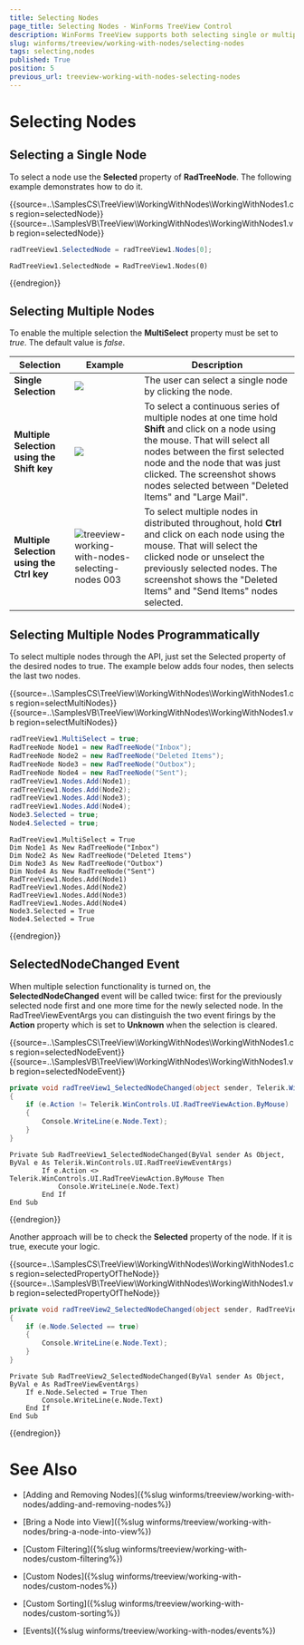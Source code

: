 ```yaml
---
title: Selecting Nodes
page_title: Selecting Nodes - WinForms TreeView Control
description: WinForms TreeView supports both selecting single or multiple nodes. This article shows how you can select nodes in the code. 
slug: winforms/treeview/working-with-nodes/selecting-nodes
tags: selecting,nodes
published: True
position: 5
previous_url: treeview-working-with-nodes-selecting-nodes
---
```


# Selecting Nodes

## Selecting a Single Node

To select a node use the __Selected__ property of __RadTreeNode__. The following example demonstrates how to do it.

{{source=..\SamplesCS\TreeView\WorkingWithNodes\WorkingWithNodes1.cs region=selectedNode}} 
{{source=..\SamplesVB\TreeView\WorkingWithNodes\WorkingWithNodes1.vb region=selectedNode}} 

````C#
radTreeView1.SelectedNode = radTreeView1.Nodes[0];

````
````VB.NET
RadTreeView1.SelectedNode = RadTreeView1.Nodes(0)

````

{{endregion}} 

## Selecting Multiple Nodes

To enable the multiple selection the __MultiSelect__ property must be set to *true*. The default value is *false*.


| __Selection__ | __Example__ | __Description__ |
|---------------|-------------|-----------------|
| __Single Selection__ |![](images/treeview-working-with-nodes-selecting-nodes001.png)|The user can select a single node by clicking the node.|
| __Multiple Selection using the Shift key__ |![](images/treeview-working-with-nodes-selecting-nodes002.png)|To select a continuous series of multiple nodes at one time hold __Shift__ and click on a node using the mouse. That will select all nodes between the first selected node and the node that was just clicked. The screenshot shows nodes selected between "Deleted Items" and "Large Mail".|
| __Multiple Selection using the Ctrl key__ |![treeview-working-with-nodes-selecting-nodes 003](images/treeview-working-with-nodes-selecting-nodes003.png)|To select multiple nodes in distributed throughout, hold __Ctrl__ and click on each node using the mouse. That will select the clicked node or unselect the previously selected nodes. The screenshot shows the "Deleted Items" and "Send Items" nodes selected.|

## Selecting Multiple Nodes Programmatically

To select multiple nodes through the API, just set the Selected property of the desired nodes to true. The example below adds four nodes, then selects the last two nodes.

{{source=..\SamplesCS\TreeView\WorkingWithNodes\WorkingWithNodes1.cs region=selectMultiNodes}} 
{{source=..\SamplesVB\TreeView\WorkingWithNodes\WorkingWithNodes1.vb region=selectMultiNodes}} 

````C#
radTreeView1.MultiSelect = true;
RadTreeNode Node1 = new RadTreeNode("Inbox");
RadTreeNode Node2 = new RadTreeNode("Deleted Items");
RadTreeNode Node3 = new RadTreeNode("Outbox");
RadTreeNode Node4 = new RadTreeNode("Sent");
radTreeView1.Nodes.Add(Node1);
radTreeView1.Nodes.Add(Node2);
radTreeView1.Nodes.Add(Node3);
radTreeView1.Nodes.Add(Node4);
Node3.Selected = true;
Node4.Selected = true;

````
````VB.NET
RadTreeView1.MultiSelect = True
Dim Node1 As New RadTreeNode("Inbox")
Dim Node2 As New RadTreeNode("Deleted Items")
Dim Node3 As New RadTreeNode("Outbox")
Dim Node4 As New RadTreeNode("Sent")
RadTreeView1.Nodes.Add(Node1)
RadTreeView1.Nodes.Add(Node2)
RadTreeView1.Nodes.Add(Node3)
RadTreeView1.Nodes.Add(Node4)
Node3.Selected = True
Node4.Selected = True

````

{{endregion}}

## SelectedNodeChanged Event

When multiple selection functionality is turned on, the __SelectedNodeChanged__ event will be called twice: first for the previously selected node first and one more time for the newly selected node. In the RadTreeViewEventArgs you can distinguish the two event firings by the __Action__ property which is set to __Unknown__ when the selection is cleared.

{{source=..\SamplesCS\TreeView\WorkingWithNodes\WorkingWithNodes1.cs region=selectedNodeEvent}} 
{{source=..\SamplesVB\TreeView\WorkingWithNodes\WorkingWithNodes1.vb region=selectedNodeEvent}}

````C#
private void radTreeView1_SelectedNodeChanged(object sender, Telerik.WinControls.UI.RadTreeViewEventArgs e)
{
    if (e.Action != Telerik.WinControls.UI.RadTreeViewAction.ByMouse)
    {
        Console.WriteLine(e.Node.Text);
    }
}

````
````VB.NET
Private Sub RadTreeView1_SelectedNodeChanged(ByVal sender As Object, ByVal e As Telerik.WinControls.UI.RadTreeViewEventArgs)
        If e.Action <> Telerik.WinControls.UI.RadTreeViewAction.ByMouse Then
            Console.WriteLine(e.Node.Text)
        End If
End Sub

````

{{endregion}}

Another approach will be to check the __Selected__ property of the node. If it is true, execute your logic.

{{source=..\SamplesCS\TreeView\WorkingWithNodes\WorkingWithNodes1.cs region=selectedPropertyOfTheNode}} 
{{source=..\SamplesVB\TreeView\WorkingWithNodes\WorkingWithNodes1.vb region=selectedPropertyOfTheNode}}

````C#
private void radTreeView2_SelectedNodeChanged(object sender, RadTreeViewEventArgs e)
{
    if (e.Node.Selected == true)
    {
        Console.WriteLine(e.Node.Text);
    }
}

````
````VB.NET
Private Sub RadTreeView2_SelectedNodeChanged(ByVal sender As Object, ByVal e As RadTreeViewEventArgs)
    If e.Node.Selected = True Then
        Console.WriteLine(e.Node.Text)
    End If
End Sub

````

{{endregion}}

# See Also
* [Adding and Removing Nodes]({%slug winforms/treeview/working-with-nodes/adding-and-removing-nodes%})

* [Bring a Node into View]({%slug winforms/treeview/working-with-nodes/bring-a-node-into-view%})

* [Custom Filtering]({%slug winforms/treeview/working-with-nodes/custom-filtering%})

* [Custom Nodes]({%slug winforms/treeview/working-with-nodes/custom-nodes%})

* [Custom Sorting]({%slug winforms/treeview/working-with-nodes/custom-sorting%})

* [Events]({%slug winforms/treeview/working-with-nodes/events%})

